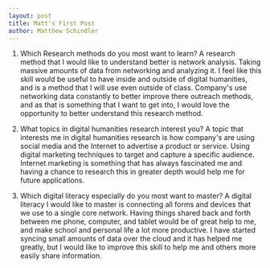 ```yaml
---
layout: post
title: Matt's First Post
author: Matthew Schindler
---
```



1. Which Research methods do you most want to learn?
A research method that I would like to understand better is network analysis. Taking massive amounts of data from networking and analyzing it. I feel like this skill would be useful to have inside and outside of digital humanities, and is a method that I will use even outside of class. Company's use networking data constantly to better improve there outreach methods, and as that is something that I want to get into, I would love the opportunity to better understand this research method.

2. What topics in digital humanities research interest you?
A topic that interests me in digital humanities research is how company's are using social media and the Internet to advertise a product or service. Using digital marketing techniques to target and capture a specific audience.  Internet marketing is something that has always fascinated me and having a chance to research this in greater depth would help me for future applications.

3. Which digital literacy especially do you most want to master?
A digital literacy I would like to master is connecting all forms and devices that we use to a single core network. Having things shared back and forth between me phone, computer, and tablet would be of great help to me, and make school and personal life a lot more productive. I have started syncing small amounts of data over the cloud and it has helped me greatly, but I would like to improve this skill to help me and others more easily share information.
